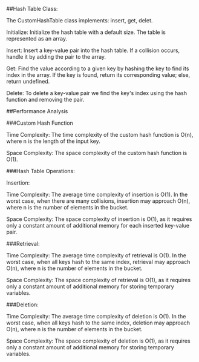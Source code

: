 ##Hash Table Class:

The CustomHashTable class implements:
 insert, 
 get, 
 delet. 
 
Initialize: 
Initialize the hash table with a default size. 
The table is represented as an array.

Insert: 
Insert a key-value pair into the hash table. 
If a collision occurs, handle it by adding the pair to the array.

Get: 
Find the value according to a given key by hashing the key to find its index 
in the array. 
If the key is found, return its corresponding value; else, return undefined.

Delete: 
To delete a key-value pair we find the key's index using the hash function and 
removing the pair. 

##Performance Analysis

###Custom Hash Function

Time Complexity: 
The time complexity of the custom hash function is O(n), where n is the length 
of the input key. 

Space Complexity: 
The space complexity of the custom hash function is O(1).

###Hash Table Operations:

Insertion:

Time Complexity: 
The average time complexity of insertion is O(1). 
In the worst case, when there are many collisions, insertion may approach O(n), 
where n is the number of elements in the bucket.

Space Complexity: 
The space complexity of insertion is O(1), as it requires only a constant amount 
of additional memory for each inserted key-value pair.

###Retrieval:

Time Complexity: 
The average time complexity of retrieval is O(1). 
In the worst case, when all keys hash to the same index, retrieval may approach 
O(n), where n is the number of elements in the bucket.

Space Complexity: The space complexity of retrieval is O(1), as it requires only 
a constant amount of additional memory for storing temporary variables.

###Deletion:

Time Complexity: 
The average time complexity of deletion is O(1). 
In the worst case, when all keys hash to the same index, deletion may approach 
O(n), where n is the number of elements in the bucket.

Space Complexity: The space complexity of deletion is O(1), as it requires only 
a constant amount of additional memory for storing temporary variables.